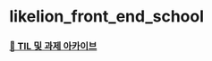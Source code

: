 # likelion_front_end_school

### [📝 TIL 및 과제 아카이브](https://dahhnym.github.io/likelion_front_end_school/)
